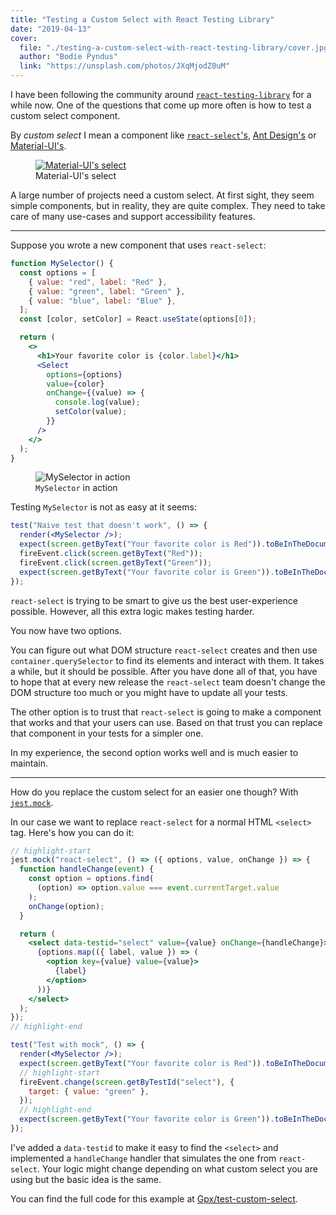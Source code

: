 ```yaml
---
title: "Testing a Custom Select with React Testing Library"
date: "2019-04-13"
cover:
  file: "./testing-a-custom-select-with-react-testing-library/cover.jpg"
  author: "Bodie Pyndus"
  link: "https://unsplash.com/photos/JXqMjodZ0uM"
---
```


I have been following the community around
[`react-testing-library`](https://testing-library.com/react) for a while now.
One of the questions that come up more often is how to test a custom select
component.

By _custom select_ I mean a component like
[`react-select`'s](https://react-select.com/home),
[Ant Design's](https://ant.design/components/select/) or
[Material-UI's](https://material-ui.com/api/select/).

<figure>
  <a href="https://material-ui.com/demos/selects/" target="_blank">
    <img src="/testing-a-custom-select-with-react-testing-library/selects.gif" title="Material-UI's select" />
  </a>
  <figcaption>Material-UI's select</figcaption>
</figure>

A large number of projects need a custom select. At first sight, they seem
simple components, but in reality, they are quite complex. They need to take
care of many use-cases and support accessibility features.

---

Suppose you wrote a new component that uses `react-select`:

```jsx
function MySelector() {
  const options = [
    { value: "red", label: "Red" },
    { value: "green", label: "Green" },
    { value: "blue", label: "Blue" },
  ];
  const [color, setColor] = React.useState(options[0]);

  return (
    <>
      <h1>Your favorite color is {color.label}</h1>
      <Select
        options={options}
        value={color}
        onChange={(value) => {
          console.log(value);
          setColor(value);
        }}
      />
    </>
  );
}
```

<figure>
  <img src="/testing-a-custom-select-with-react-testing-library/custom-select.gif" title="MySelector in action" />
  <figcaption><code>MySelector</code> in action</figcaption>
</figure>

Testing `MySelector` is not as easy at it seems:

```jsx
test("Naive test that doesn't work", () => {
  render(<MySelector />);
  expect(screen.getByText("Your favorite color is Red")).toBeInTheDocument();
  fireEvent.click(screen.getByText("Red"));
  fireEvent.click(screen.getByText("Green"));
  expect(screen.getByText("Your favorite color is Green")).toBeInTheDocument();
});
```

`react-select` is trying to be smart to give us the best user-experience
possible. However, all this extra logic makes testing harder.

You now have two options.

You can figure out what DOM structure `react-select` creates and then use
`container.querySelector` to find its elements and interact with them. It takes
a while, but it should be possible. After you have done all of that, you have to
hope that at every new release the `react-select` team doesn't change the DOM
structure too much or you might have to update all your tests.

The other option is to trust that `react-select` is going to make a component
that works and that your users can use. Based on that trust you can replace that
component in your tests for a simpler one.

In my experience, the second option works well and is much easier to maintain.

---

How do you replace the custom select for an easier one though? With
[`jest.mock`](https://jestjs.io/docs/en/jest-object#jestmockmodulename-factory-options).

In our case we want to replace `react-select` for a normal HTML `<select>` tag.
Here's how you can do it:

```jsx
// highlight-start
jest.mock("react-select", () => ({ options, value, onChange }) => {
  function handleChange(event) {
    const option = options.find(
      (option) => option.value === event.currentTarget.value
    );
    onChange(option);
  }

  return (
    <select data-testid="select" value={value} onChange={handleChange}>
      {options.map(({ label, value }) => (
        <option key={value} value={value}>
          {label}
        </option>
      ))}
    </select>
  );
});
// highlight-end

test("Test with mock", () => {
  render(<MySelector />);
  expect(screen.getByText("Your favorite color is Red")).toBeInTheDocument();
  // highlight-start
  fireEvent.change(screen.getByTestId("select"), {
    target: { value: "green" },
  });
  // highlight-end
  expect(screen.getByText("Your favorite color is Green")).toBeInTheDocument();
});
```

I've added a `data-testid` to make it easy to find the `<select>` and
implemented a `handleChange` handler that simulates the one from `react-select`.
Your logic might change depending on what custom select you are using but the
basic idea is the same.

You can find the full code for this example at
[Gpx/test-custom-select](https://github.com/Gpx/test-custom-select).
